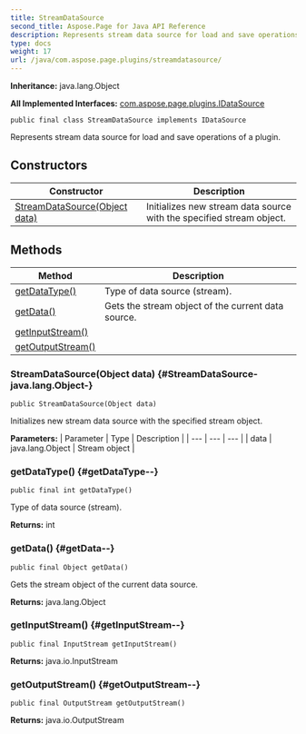 ```yaml
---
title: StreamDataSource
second_title: Aspose.Page for Java API Reference
description: Represents stream data source for load and save operations of a plugin.
type: docs
weight: 17
url: /java/com.aspose.page.plugins/streamdatasource/
---
```

**Inheritance:**
java.lang.Object

**All Implemented Interfaces:**
[com.aspose.page.plugins.IDataSource](../../com.aspose.page.plugins/idatasource)
```
public final class StreamDataSource implements IDataSource
```

Represents stream data source for load and save operations of a plugin.
## Constructors

| Constructor | Description |
| --- | --- |
| [StreamDataSource(Object data)](#StreamDataSource-java.lang.Object-) | Initializes new stream data source with the specified stream object. |
## Methods

| Method | Description |
| --- | --- |
| [getDataType()](#getDataType--) | Type of data source (stream). |
| [getData()](#getData--) | Gets the stream object of the current data source. |
| [getInputStream()](#getInputStream--) |  |
| [getOutputStream()](#getOutputStream--) |  |
### StreamDataSource(Object data) {#StreamDataSource-java.lang.Object-}
```
public StreamDataSource(Object data)
```


Initializes new stream data source with the specified stream object.

**Parameters:**
| Parameter | Type | Description |
| --- | --- | --- |
| data | java.lang.Object | Stream object |

### getDataType() {#getDataType--}
```
public final int getDataType()
```


Type of data source (stream).

**Returns:**
int
### getData() {#getData--}
```
public final Object getData()
```


Gets the stream object of the current data source.

**Returns:**
java.lang.Object
### getInputStream() {#getInputStream--}
```
public final InputStream getInputStream()
```




**Returns:**
java.io.InputStream
### getOutputStream() {#getOutputStream--}
```
public final OutputStream getOutputStream()
```




**Returns:**
java.io.OutputStream

